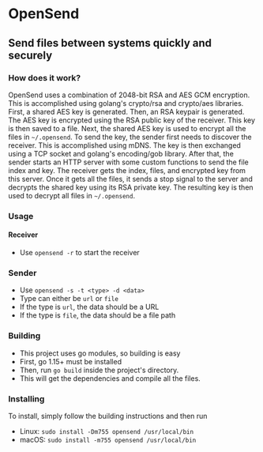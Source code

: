 # OpenSend
## Send files between systems quickly and securely

### How does it work?
OpenSend uses a combination of 2048-bit RSA and AES GCM encryption. This is accomplished using golang's crypto/rsa and crypto/aes libraries. First, a shared AES key is generated. Then, an RSA keypair is generated. The AES key is encrypted using the RSA public key
of the receiver. This key is then saved to a file. Next, the shared AES key is used to encrypt all the files in `~/.opensend`. To send the key, the sender first needs to discover the receiver. This is accomplished using mDNS. The key is then exchanged using a TCP socket and golang's encoding/gob library. After that, the sender starts an HTTP server with some custom functions to send the file index and key. The receiver gets the index, files, and encrypted key from this server. Once it gets all the files, it sends a stop signal to the server and decrypts the shared key using its RSA private key. The resulting key is then used to decrypt all files in `~/.opensend`.

### Usage

#### Receiver
- Use `opensend -r` to start the receiver

### Sender
- Use `opensend -s -t <type> -d <data>`
- Type can either be `url` or `file`
- If the type is `url`, the data should be a URL
- If the type is `file`, the data should be a file path

### Building
- This project uses go modules, so building is easy
- First, go 1.15+ must be installed
- Then, run `go build` inside the project's directory.
- This will get the dependencies and compile all the files.

### Installing
To install, simply follow the building instructions and then run
- Linux: `sudo install -Dm755 opensend /usr/local/bin`
- macOS: `sudo install -m755 opensend /usr/local/bin`


